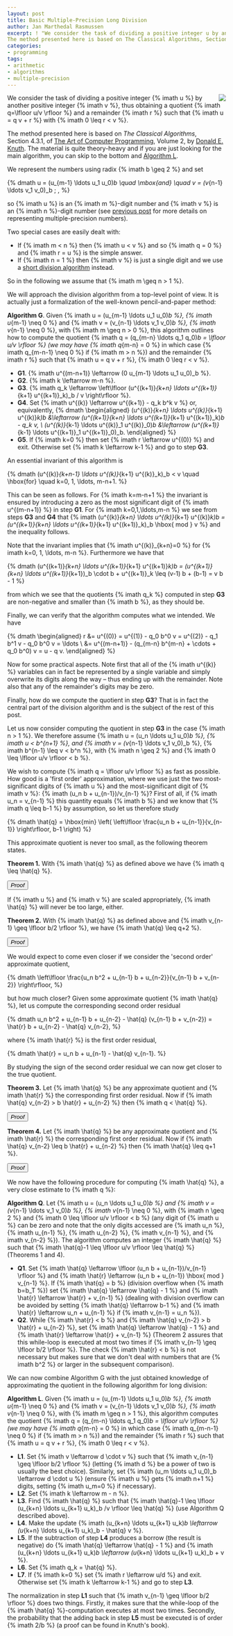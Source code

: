 ```yaml
---
layout: post
title: Basic Multiple-Precision Long Division
author: Jan Marthedal Rasmussen
excerpt: ! "We consider the task of dividing a positive integer u by another positive integer v, thus obtaining a quotient q=u/v and a remainder r such that u = q v + r with 0 <= r < v.
The method presented here is based on The Classical Algorithms, Section 4.3.1, of The Art of Computer Programming, Volume 2, by Donald E. Knuth. The material is quite theory-heavy and if you are just looking for the main algorithm, you can skip to the bottom and Algorithm L."
categories:
- programming
tags:
- arithmetic
- algorithms
- multiple-precision
---
```

<div style="float:right"><a href="{% amazon taocp2 %}"><img src="{% bookcover taocp2 %}"></a></div>

We consider the task of dividing a positive integer {% imath u %} by another positive integer {% imath v %}, thus obtaining a quotient {% imath q=\lfloor u/v \rfloor %} and a remainder {% imath r %} such that {% imath u = q v + r %} with {% imath 0 \leq r < v %}.

The method presented here is based on *The Classical Algorithms*, Section&nbsp;4.3.1, of [The Art of Computer Programming](http://www-cs-faculty.stanford.edu/~uno/taocp.html), Volume&nbsp;2, by [Donald E. Knuth](http://www-cs-faculty.stanford.edu/~uno/). The material is quite theory-heavy and if you are just looking for the main algorithm, you can skip to the bottom and [Algorithm&nbsp;L](#algorithm-L).

We represent the numbers using radix {% imath b \geq 2 %} and set

{% dmath u = (u_{m-1} \ldots u_1 u_0)_b \quad \mbox{and} \quad v = (v_{n-1} \ldots v_1 v_0)_b \; , %}

so {% imath u %} is an {% imath m %}-digit number and {% imath v %} is an {% imath n %}-digit number (see [previous post](/2011/10/multiple-precision-number-representation.html) for more details on representing multiple-precision numbers).

Two special cases are easily dealt with:

 * If {% imath m < n %} then {% imath u < v %} and so {% imath q = 0 %} and {% imath r = u %} is the simple answer.
 * If {% imath n = 1 %} then {% imath v %} is just a single digit and we use a [short division algorithm](/2012/11/basic-multiple-precision-short-division.html) instead.

So in the following we assume that {% imath m \geq n > 1 %}.

We will approach the division algorithm from a top-level point of view. It is actually just a formalization of the well-known pencil-and-paper method:

**Algorithm G**. Given {% imath u = (u_{m-1} \ldots u_1 u_0)_b %}, {% imath u_{m-1} \neq 0 %} and {% imath v = (v_{n-1} \ldots v_1 v_0)_b %}, {% imath v_{n-1} \neq 0 %}, with {% imath m \geq n > 0 %}, this algorithm outlines how to compute the quotient {% imath q = (q_{m-n} \ldots q_1 q_0)_b = \lfloor u/v \rfloor %} (we may have {% imath q_{m-n} = 0 %} in which case {% imath q_{m-n-1} \neq 0 %} if {% imath m > n %}) and the remainder {% imath r %} such that {% imath u = q v + r %}, {% imath 0 \leq r < v %}.

 * **G1**. {% imath u^{(m-n+1)} \leftarrow (0 u_{m-1} \ldots u_1 u_0)_b %}.
 * **G2**. {% imath k \leftarrow m-n %}.
 * **G3**. {% imath q_k \leftarrow \left\lfloor (u^{(k+1)}_{k+n} \ldots u^{(k+1)}_{k+1} u^{(k+1)}_k)_b / v \right\rfloor %}.
 * **G4**. Set {% imath u^{(k)} \leftarrow u^{(k+1)} - q_k b^k v %} or, equivalently, {% dmath \begin{aligned} (u^{(k)}_{k+n} \ldots u^{(k)}_{k+1} u^{(k)}_k)_b &\leftarrow (u^{(k+1)}_{k+n} \ldots u^{(k+1)}_{k+1} u^{(k+1)}_k)_b - q_k v, \\ (u^{(k)}_{k-1} \ldots u^{(k)}_1 u^{(k)}_0)_b &\leftarrow (u^{(k+1)}_{k-1} \ldots u^{(k+1)}_1 u^{(k+1)}_0)_b. \end{aligned} %}
 * **G5**. If {% imath k=0 %} then set {% imath r \leftarrow u^{(0)} %} and exit. Otherwise set {% imath k \leftarrow k-1 %} and go to step&nbsp;**G3**.

An essential invariant of this algorithm is

{% dmath (u^{(k)}_{k+n-1} \ldots u^{(k)}_{k+1} u^{(k)}_k)_b < v \quad \hbox{for} \quad k=0, 1, \ldots, m-n+1. %}

This can be seen as follows. For {% imath k=m-n+1 %} the invariant is ensured by introducing a zero as the most significant digit of {% imath u^{(m-n+1)} %} in step&nbsp;**G1**. For {% imath k=0,1,\ldots,m-n %} we see from steps&nbsp;**G3** and&nbsp;**G4** that {% imath (u^{(k)}_{k+n} \ldots u^{(k)}_{k+1} u^{(k)}_k)_b = (u^{(k+1)}_{k+n} \ldots u^{(k+1)}_{k+1} u^{(k+1)}_k)_b \hbox{ mod } v %} and the inequality follows.

Note that the invariant implies that {% imath u^{(k)}_{k+n}=0 %} for {% imath k=0, 1, \ldots, m-n %}. Furthermore we have that

{% dmath (u^{(k+1)}_{k+n} \ldots u^{(k+1)}_{k+1} u^{(k+1)}_k)_b = (u^{(k+1)}_{k+n} \ldots u^{(k+1)}_{k+1})_b \cdot b + u^{(k+1)}_k \leq (v-1) b + (b-1) = v b - 1 %}

from which we see that the quotients {% imath q_k %} computed in step&nbsp;**G3** are non-negative and smaller than {% imath b %}, as they should be.

Finally, we can verify that the algorithm computes what we intended. We have

{% dmath \begin{aligned} r &= u^{(0)} = u^{(1)} - q_0 b^0 v = u^{(2)} - q_1 b^1 v - q_0 b^0 v = \ldots \\ &= u^{(m-n+1)} - (q_{m-n} b^{m-n} + \cdots + q_0 b^0) v = u - q v. \end{aligned} %}

Now for some practical aspects. Note first that all of the {% imath u^{(k)} %} variables can in fact be represented by a single variable and simply overwrite its digits along the way &ndash; thus ending up with the remainder. Note also that any of the remainder's digits may be zero.

Finally, how do we compute the quotient in step&nbsp;**G3**? That is in fact the central part of the division algorithm and is the subject of the rest of this post.

Let us now consider computing the quotient in step&nbsp;**G3** in the case {% imath n > 1 %}. We therefore assume {% imath u = (u_n \ldots u_1 u_0)_b %}, {% imath u < b^{n+1} %}, and {% imath v = (v_{n-1} \ldots v_1 v_0)_b %}, {% imath b^{n-1} \leq v < b^n %}, with {% imath n \geq 2 %} and {% imath 0 \leq \lfloor u/v \rfloor < b %}.

We wish to compute {% imath q = \lfloor u/v \rfloor %} as fast as possible. How good is a 'first order' approximation, where we use just the two most-significant digits of {% imath u %} and the most-significant digit of {% imath v %}: {% imath (u_n b + u_{n-1})/v_{n-1} %}? First of all, if {% imath u_n = v_{n-1} %} this quantity equals {% imath b %} and we know that {% imath q \leq b-1 %} by assumption, so let us therefore study

{% dmath \hat{q} = \hbox{min} \left( \left\lfloor \frac{u_n b + u_{n-1}}{v_{n-1}} \right\rfloor, b-1 \right) %}

This approximate quotient is never too small, as the following theorem states.

**Theorem 1.** With {% imath \hat{q} %} as defined above we have {% imath q \leq \hat{q} %}.

<button class="btn btn-default btn-xs" onclick="togglevis('prf1');">*Proof*</button>
<div class="proof" id="prf1" style="display: none;">
If {% imath \hat{q}=b-1 %} then since {% imath q \leq b-1 %} by assumption, the statement is true.

Assume then that {% imath \hat{q} = \lfloor (u_n b + u_{n-1})/v_{n-1} \rfloor %}. From the properties of the [floor function](/2009/09/useful-properties-of-the-floor-and-ceil-functions.html) we have {% imath u_n b + u_{n-1} \leq \hat{q} v_{n-1} + v_{n-1} - 1 %} and therefore {% imath \hat{q} v_{n-1} \geq u_n b + u_{n-1} - v_{n-1} + 1 %}. We then get

{% dmath \begin{aligned} u - \hat{q} v &\leq u - \hat{q} v_{n-1} b^{n-1} \\ &\leq u_n b^n + \cdots + u_0 - (u_n b + u_{n-1} - v_{n-1} + 1) b^{n-1} \\ &= u_{n-2} b^{n-2} + \cdots + u_0 - b^{n-1} + v_{n-1} b^{n-1} < v_{n-1} b^{n-1} \leq v. \end{aligned} %}

So {% imath u - \hat{q} v < v %} and since {% imath 0 \leq u - q v < v %} we must have {% imath q \leq \hat{q} %}.
</div>

If {% imath u %} and {% imath v %} are scaled appropriately, {% imath \hat{q} %} will never be too large, either.

**Theorem 2.** With {% imath \hat{q} %} as defined above and {% imath v_{n-1} \geq \lfloor b/2 \rfloor %}, we have {% imath \hat{q} \leq q+2 %}.

<button class="btn btn-default btn-xs" onclick="togglevis('prf2');">*Proof*</button>
<div class="proof" id="prf2" style="display: none;">
Assume that {% imath \hat{q} \geq q+3 %}. We get

{% dmath \hat{q} \leq \frac{u_n b u_{n-1}}{v_{n-1}} = \frac{u_n b^n u_{n-1} b^{n-1}}{v_{n-1} b^{n-1}} \leq \frac{u}{v_{n-1} b^{n-1}} < \frac{u}{v - b^{n-1}}, %}

since {% imath v = v_{n-1} b^{n-1} + \cdots + v_0 \leq v_{n-1} b^{n-1} + b^{n-1} %}. We cannot have {% imath v = b^{n-1} %} since that would imply {% imath \hat{q} = q = u_n %}. The relation {% imath q = \lfloor u/v \rfloor %} implies {% imath q > u/v - 1 %}, from which we get

{% dmath 3 \leq \hat{q} - q < \frac{u}{v - b^{n-1}} - \frac{u}{v} + 1 = \frac{u}{v} \left( \frac{b^{n-1}}{v - b^{n-1}} \right) + 1. %}

We then have

{% dmath \frac{u}{v} \geq 2 \left( \frac{v - b^{n-1}}{b^{n-1}} \right) \geq 2(v_{n-1} - 1), %}

and finally

{% dmath b-4 \geq \hat{q}-3 \geq q = \lfloor u/v \rfloor \geq 2(v_{n-1}-1), %}

which implies {% imath v_{n-1} < \lfloor b/2 \rfloor %}.
</div>

We would expect to come even closer if we consider the 'second order' approximate quotient,

{% dmath \left\lfloor \frac{u_n b^2 + u_{n-1} b + u_{n-2}}{v_{n-1} b + v_{n-2}} \right\rfloor, %}

but how much closer? Given some approximate quotient {% imath \hat{q} %}, let us compute the corresponding second order residual

{% dmath u_n b^2 + u_{n-1} b + u_{n-2} - \hat{q} (v_{n-1} b + v_{n-2}) = \hat{r} b + u_{n-2} - \hat{q} v_{n-2}, %}

where {% imath \hat{r} %} is the first order residual,

{% dmath \hat{r} = u_n b + u_{n-1} - \hat{q} v_{n-1}. %}

By studying the sign of the second order residual we can now get closer to the true quotient.

**Theorem 3.** Let {% imath \hat{q} %} be any approximate quotient and {% imath \hat{r} %} the corresponding first order residual. Now if {% imath \hat{q} v_{n-2} > b \hat{r} + u_{n-2} %} then {% imath q < \hat{q} %}.

<button class="btn btn-default btn-xs" onclick="togglevis('prf3');">*Proof*</button>
<div class="proof" id="prf3" style="display: none;">
Assume {% imath \hat{q} v_{n-2} > b \hat{r} + u_{n-2} %}, equivalent to {% imath \hat{r} b + u_{n-2} - \hat{q} v_{n-2} + 1 \leq 0 %}. We then have

{% dmath \begin{aligned} u - \hat{q} v &\leq u - \hat{q} v_{n-1} b^{n-1} - \hat{q} v_{n-2} b^{n-2} \\ &=    b^{n-1} (u_n b + u_{n-1} - \hat{q} v_{n-1}) + u_{n-2} b^{n-2} + \cdots + u_0 - \hat{q} v_{n-2} b^{n-2} \\ &<    b^{n-1} \hat{r} + u_{n-2} b^{n-2} + b^{n-2} - \hat{q} v_{n-2} b^{n-2} \\ &=    b^{n-2} (\hat{r} b + u_{n-2} - \hat{q} v_{n-2} + 1) \leq 0. \end{aligned} %}

So {% imath u - \hat{q} v < 0 \leq u - q v %} which implies {% imath q < \hat{q} %}.
</div>

**Theorem 4.** Let {% imath \hat{q} %} be any approximate quotient and {% imath \hat{r} %} the corresponding first order residual. Now if {% imath \hat{q} v_{n-2} \leq b \hat{r} + u_{n-2} %} then {% imath \hat{q} \leq q+1 %}.

<button class="btn btn-default btn-xs" onclick="togglevis('prf4');">*Proof*</button>
<div class="proof" id="prf4" style="display: none;">
Let {% imath \hat{q} v_{n-2} \leq b \hat{r} + u_{n-2} %} and assume {% imath \hat{q} \geq q+2 %}. Now since {% imath u - q v < v %} we get

{% dmath \begin{aligned} u &< (q+1) v \leq (\hat{q}-1) v < \hat{q} (v_{n-1} b^{n-1} + v_{n-2} b^{n-2} + b^{n-2}) - v \\ &< \hat{q} v_{n-1} b^{n-1} + \hat{q} v_{n-2} b^{n-2} + b^{n-1} - v \\ &\leq \hat{q} v_{n-1} b^{n-1} + (b \hat{r} + u_{n-2}) b^{n-2} + b^{n-1} - v \\ &= u_n b^n + u_{n-1} b^{n-1} + u_{n-2} b^{n-2} + b^{n-1} - v \\ &\leq u_n b^n + u_{n-1} b^{n-1} + u_{n-2} b^{n-2} \leq u. \end{aligned} %}

This claims that {% imath u < u %}, a contradiction, so our assumption {% imath \hat{q} \geq q+2 %} must have been wrong.
</div>

We now have the following procedure for computing {% imath \hat{q} %}, a very close estimate to {% imath q %}:

**Algorithm Q**. Let {% imath u = (u_n \ldots u_1 u_0)_b %} and {% imath v = (v_{n-1} \ldots v_1 v_0)_b %}, {% imath v_{n-1} \neq 0 %}, with {% imath n \geq 2 %} and {% imath 0 \leq \lfloor u/v \rfloor < b %} (any digit of {% imath u %} can be zero and note that the only digits accessed are {% imath u_n %}, {% imath u_{n-1} %}, {% imath u_{n-2} %}, {% imath v_{n-1} %}, and {% imath v_{n-2} %}). The algorithm computes an integer {% imath \hat{q} %} such that {% imath \hat{q}-1 \leq \lfloor u/v \rfloor \leq \hat{q} %} (Theorems&nbsp;1 and&nbsp;4).

 * **Q1**. Set {% imath \hat{q} \leftarrow \lfloor (u_n b + u_{n-1})/v_{n-1} \rfloor %} and {% imath \hat{r} \leftarrow (u_n b + u_{n-1}) \hbox{ mod } v_{n-1} %}. If {% imath \hat{q} = b %} (division overflow when {% imath b=b_T %}) set {% imath \hat{q} \leftarrow \hat{q} - 1 %} and {% imath \hat{r} \leftarrow \hat{r} + v_{n-1} %} (dealing with division overflow can be avoided by setting {% imath \hat{q} \leftarrow b-1 %} and {% imath \hat{r} \leftarrow u_n + u_{n-1} %} if {% imath v_{n-1} = u_n %}).
 * **Q2**. While {% imath \hat{r} < b %} and {% imath \hat{q} v_{n-2} > b \hat{r} + u_{n-2} %}, set {% imath \hat{q} \leftarrow \hat{q} - 1 %} and {% imath \hat{r} \leftarrow \hat{r} + v_{n-1} %} (Theorem&nbsp;2 assures that this while-loop is executed at most two times if {% imath v_{n-1} \geq \lfloor b/2 \rfloor %}. The check {% imath \hat{r} < b %} is not necessary but makes sure that we don't deal with numbers that are {% imath b^2 %} or larger in the subsequent comparison).

We can now combine Algorithm G with the just obtained knowledge of approximating the quotient in the following algorithm for long division:

<span id="algorithm-L"></span>**Algorithm L**. Given {% imath u = (u_{m-1} \ldots u_1 u_0)_b %}, {% imath u_{m-1} \neq 0 %} and {% imath v = (v_{n-1} \ldots v_1 v_0)_b %}, {% imath v_{n-1} \neq 0 %}, with {% imath m \geq n > 1 %}, this algorithm computes the quotient {% imath q = (q_{m-n} \ldots q_1 q_0)_b = \lfloor u/v \rfloor %} (we may have {% imath q_{m-n} = 0 %} in which case {% imath q_{m-n-1} \neq 0 %} if {% imath m > n %}) and the remainder {% imath r %} such that {% imath u = q v + r %}, {% imath 0 \leq r < v %}.

 * **L1**. Set {% imath v \leftarrow d \cdot v %} such that {% imath v_{n-1} \geq \lfloor b/2 \rfloor %} (letting {% imath d %} be a power of two is usually the best choice). Similarly, set {% imath (u_m \ldots u_1 u_0)_b \leftarrow d \cdot u %} (ensure {% imath u %} gets {% imath n+1 %} digits, setting {% imath u_m=0 %} if necessary).
 * **L2**. Set {% imath k \leftarrow m - n %}.
 * **L3**. Find {% imath \hat{q} %} such that {% imath \hat{q}-1 \leq \lfloor (u_{k+n} \ldots u_{k+1} u_k)_b /v \rfloor \leq \hat{q} %} (use Algorithm&nbsp;Q described above).
 * **L4**. Make the update {% imath (u_{k+n} \ldots u_{k+1} u_k)_b \leftarrow (u_{k+n} \ldots u_{k+1} u_k)_b - \hat{q} v %}.
 * **L5**. If the subtraction of step&nbsp;**L4** produces a borrow (the result is negative) do {% imath \hat{q} \leftarrow \hat{q} - 1 %} and {% imath (u_{k+n} \ldots u_{k+1} u_k)_b \leftarrow (u_{k+n} \ldots u_{k+1} u_k)_b + v %}.
 * **L6**. Set {% imath q_k = \hat{q} %}.
 * **L7**. If {% imath k=0 %} set {% imath r \leftarrow u/d %} and exit. Otherwise set {% imath k \leftarrow k-1 %} and go to step&nbsp;**L3**.

The normalization in step&nbsp;**L1** such that {% imath v_{n-1} \geq \lfloor b/2 \rfloor %} does two things. Firstly, it makes sure that the while-loop of the {% imath \hat{q} %}-computation executes at most two times. Secondly, the probability that the adding back in step&nbsp;**L5** must be executed is of order {% imath 2/b %} (a proof can be found in Knuth's book).

